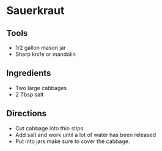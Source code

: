 # Sauerkraut


## Tools
- 1/2 gallon mason jar
- Sharp knife or mandolin

## Ingredients
- Two large cabbages
- 2 Tbsp salt

## Directions
- Cut cabbage into thin stips
- Add salt and work until a lot of water has been released
- Put into jars make sure to cover the cabbage.